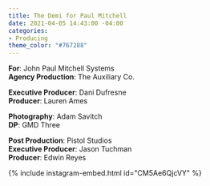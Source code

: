 ```yaml
---
title: The Demi for Paul Mitchell
date: 2021-04-05 14:43:00 -04:00
categories:
- Producing
theme_color: "#767288"
---
```


**For**: John Paul Mitchell Systems  
**Agency Production**: The Auxiliary Co.

**Executive Producer**: Dani Dufresne  
**Producer**: Lauren Ames

**Photography**: Adam Savitch  
**DP**: GMD Three

**Post Production**: Pistol Studios  
**Executive Producer**: Jason Tuchman  
**Producer**: Edwin Reyes

{% include instagram-embed.html id="CM5Ae6QjcVY" %}